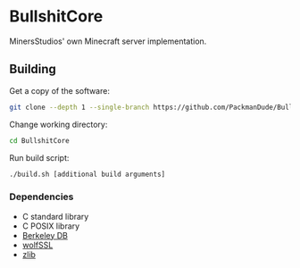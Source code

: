 # BullshitCore

MinersStudios' own Minecraft server implementation.

## Building

Get a copy of the software:

```sh
git clone --depth 1 --single-branch https://github.com/PackmanDude/BullshitCore.git
```

Change working directory:

```sh
cd BullshitCore
```

Run build script:

```sh
./build.sh [additional build arguments]
```

### Dependencies

- C standard library
- C POSIX library
- [Berkeley DB](https://www.oracle.com/database/technologies/related/berkeleydb.html)
- [wolfSSL](https://www.wolfssl.com)
- [zlib](https://www.zlib.net)
